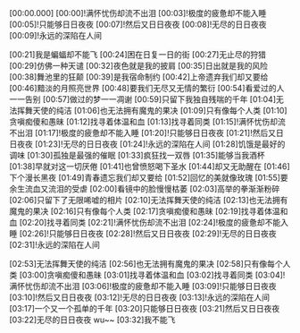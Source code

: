 [00:00.000]
[00:00]!满怀忧伤却流不出泪
[00:03]!极度的疲惫却不能入睡
[00:05]!只能够日日夜夜
[00:07]!然后又日日夜夜
[00:08]!无尽的日日夜夜
[00:09]!永远的深陷在人间

[00:21]我是蝙蝠却不能飞
[00:24]困在日复一日的街
[00:27]无止尽的狩猎
[00:29]仿佛一种天谴
[00:32]夜色就是我的披肩
[00:35]日出就是我的风险
[00:38]舞池里的狂颠
[00:39]是我宿命制约
[00:42]上帝遗弃我们却又要给
[00:46]黯淡的月照亮世界
[00:48]要我们无尽又无情的繁衍
[00:54]看爱过的人一一告别
[00:57]做过的梦一一凋谢
[00:59]只留下我独自残喘的千年
[01:04]无法挥舞天使的纯洁
[01:06]也无法拥有魔鬼的果决
[01:09]只有像每个人类
[01:10]贪嗔痴傻和愚昧
[01:12]找寻着体温和血
[01:13]找寻着同类
[01:15]!满怀忧伤却流不出泪
[01:17]!极度的疲惫却不能入睡
[01:20]!只能够日日夜夜
[01:21]!然后又日日夜夜
[01:23]!无尽的日日夜夜
[01:24]!永远的深陷在人间
[01:28]饥饿是最好的调味
[01:30]孤独是最强的催眠
[01:33]疯狂找一双唇
[01:35]能够当我酒杯
[01:38]早就对这一切厌倦
[01:41]也曾愤怒喝下圣水
[01:44]却又无助醒在
[01:46]下个漫长黑夜
[01:49]青春遗忘我们却又要给
[01:52]回忆的美就像玫瑰
[01:55]要余生流血又流泪的受虐
[02:00]看镜中的脸慢慢枯萎
[02:03]高举的拳渐渐粉碎
[02:06]只留下了无限唏嘘的相片
[02:10]无法挥舞天使的纯洁
[02:13]也无法拥有魔鬼的果决
[02:16]只有像每个人类
[02:17]贪嗔痴傻和愚昧
[02:19]找寻着体温和血
[02:20]找寻着同类
[02:21]!满怀忧伤却流不出泪
[02:24]!极度的疲惫却不能入睡
[02:26]!只能够日日夜夜
[02:28]!然后又日日夜夜
[02:29]!无尽的日日夜夜
[02:31]!永远的深陷在人间

[02:53]无法挥舞天使的纯洁
[02:56]也无法拥有魔鬼的果决
[02:58]只有像每个人类
[03:00]贪嗔痴傻和愚昧
[03:01]找寻着体温和血
[03:02]找寻着同类
[03:04]!满怀忧伤却流不出泪
[03:06]!极度的疲惫却不能入睡
[03:09]!只能够日日夜夜
[03:10]!然后又日日夜夜
[03:12]!无尽的日日夜夜
[03:13]!永远的深陷在人间
[03:17]一个又一个孤单的千年
[03:20]只能够日日夜夜
[03:21]然后又日日夜夜
[03:22]无尽的日日夜夜 wu~~
[03:32]我不能飞
